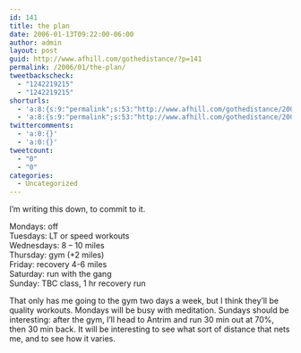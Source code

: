 ```yaml
---
id: 141
title: the plan
date: 2006-01-13T09:22:00-06:00
author: admin
layout: post
guid: http://www.afhill.com/gothedistance/?p=141
permalink: /2006/01/the-plan/
tweetbackscheck:
  - "1242219215"
  - "1242219215"
shorturls:
  - 'a:8:{s:9:"permalink";s:53:"http://www.afhill.com/gothedistance/2006/01/the-plan/";s:7:"tinyurl";s:25:"http://tinyurl.com/9qcy2m";s:4:"isgd";s:17:"http://is.gd/gsfg";s:5:"bitly";s:18:"http://bit.ly/XqDO";s:5:"snipr";s:22:"http://snipr.com/aci1k";s:5:"snurl";s:22:"http://snurl.com/aci1k";s:7:"snipurl";s:24:"http://snipurl.com/aci1k";s:4:"trim";s:17:"http://tr.im/a5d9";}'
  - 'a:8:{s:9:"permalink";s:53:"http://www.afhill.com/gothedistance/2006/01/the-plan/";s:7:"tinyurl";s:25:"http://tinyurl.com/9qcy2m";s:4:"isgd";s:17:"http://is.gd/gsfg";s:5:"bitly";s:18:"http://bit.ly/XqDO";s:5:"snipr";s:22:"http://snipr.com/aci1k";s:5:"snurl";s:22:"http://snurl.com/aci1k";s:7:"snipurl";s:24:"http://snipurl.com/aci1k";s:4:"trim";s:17:"http://tr.im/a5d9";}'
twittercomments:
  - 'a:0:{}'
  - 'a:0:{}'
tweetcount:
  - "0"
  - "0"
categories:
  - Uncategorized
---
```

I&#8217;m writing this down, to commit to it.

Mondays: off  
Tuesdays: LT or speed workouts  
Wednesdays: 8 &#8211; 10 miles  
Thursday: gym (+2 miles)  
Friday: recovery 4-6 miles  
Saturday: run with the gang  
Sunday: TBC class, 1 hr recovery run

That only has me going to the gym two days a week, but I think they&#8217;ll be quality workouts. Mondays will be busy with meditation. Sundays should be interesting: after the gym, I&#8217;ll head to Antrim and run 30 min out at 70%, then 30 min back. It will be interesting to see what sort of distance that nets me, and to see how it varies.